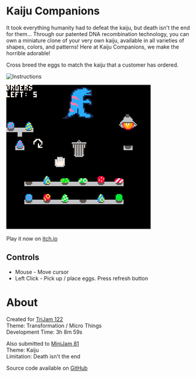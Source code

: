 # Kaiju Companions
It took everything humanity had to defeat the kaiju, but death isn't the end
for them... Through our patented DNA recombination technology, you can 
own a miniature clone of your very own kaiju, available in all varieties
of shapes, colors, and patterns! Here at Kaiju Companions, we make the 
horrible adorable!  
  
Cross breed the eggs to match the kaiju that a customer has ordered.  

![Instructions](https://github.com/CaterpillarGames/pico8-games/raw/master/carts/kaiju-companions/images/tutorial.png)


[![Tray of eggs of different shapes and colors with a blue godzilla with pink stripes](images/cover.png)](https://caterpillargames.itch.io/kaiju-companions)

Play it now on [itch.io](https://caterpillargames.itch.io/kaiju-companions)


## Controls
* Mouse - Move cursor
* Left Click - Pick up / place eggs. Press refresh button




# About
Created for [TriJam 122](https://itch.io/jam/trijam-122/entries)  
Theme: Transformation / Micro Things  
Development Time: 3h 8m 59s  

Also submitted to [MiniJam 81](https://itch.io/jam/mini-jam-81-kaiju)  
Theme: Kaiju  
Limitation: Death isn't the end  


Source code available on [GitHub](https://github.com/CaterpillarGames/pico8-games/tree/master/carts/kaiju-companions)



